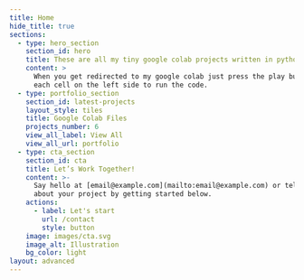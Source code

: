 ```yaml
---
title: Home
hide_title: true
sections:
  - type: hero_section
    section_id: hero
    title: These are all my tiny google colab projects written in python
    content: >
      When you get redirected to my google colab just press the play button on
      each cell on the left side to run the code.
  - type: portfolio_section
    section_id: latest-projects
    layout_style: tiles
    title: Google Colab Files
    projects_number: 6
    view_all_label: View All
    view_all_url: portfolio
  - type: cta_section
    section_id: cta
    title: Let’s Work Together!
    content: >-
      Say hello at [email@example.com](mailto:email@example.com) or tell us more
      about your project by getting started below.
    actions:
      - label: Let's start
        url: /contact
        style: button
    image: images/cta.svg
    image_alt: Illustration
    bg_color: light
layout: advanced
---
```

